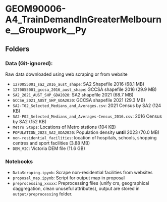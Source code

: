 # GEOM90006-A4_TrainDemandInGreaterMelbourne__Groupwork__Py

## Folders
### Data (Git-ignored): 
Raw data downloaded using web scraping or from website
- `1270055001_sa2_2016_aust_shape`: SA2 Shapefile 2016 (68.1 MB)
- `1270055001_gccsa_2016_aust_shape`: GCCSA shapefile 2016 (29.9 MB)
- `SA2_2021_AUST_SHP_GDA2020`: SA2 shapefile 2021 (68.7 MB)
- `GCCSA_2021_AUST_SHP_GDA2020`: GCCSA shapefile 2021 (29.3 MB)
- `SA2-T02_Selected_Medians_and_Averages.csv`: 2021 Census by SA2 (124 KB)
- `SA2-P02_Selected_Medians_and_Averages-Census_2016.csv`: 2016 Census by SA2 (152 KB)
- `Metro Stops`: Locations of Metro ststions (104 KB)
- `POPULATION_2023_SA2_GDA2020`: Population density **until** 2023 (70.0 MB)
- `non-residential_facilities`: location of hospitals, schools, shopping centres and sport facilities (3.88 MB)
- `DEM_VIC`: Victoria DEM file (11.6 GB)

### Notebooks
- `DataScraping.ipynb`: Scrape non-residential facilities from websites 
- `proposal_map.ipynb`: Script for output map in proposal
- `preprocessing_xxxxx`: Preprocessing files (unify crs, geographical daggregation, clean unuseful attributes), output are stored in `output/preprocessing` folder.